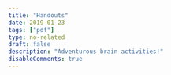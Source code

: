 ```yaml
---
title: "Handouts"
date: 2019-01-23
tags: ["pdf"]
type: no-related
draft: false
description: "Adventurous brain activities!"
disableComments: true
---
```


